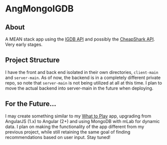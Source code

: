 # AngMongoIGDB


## About

A MEAN stack app using the [IGDB API](https://www.igdb.com/api) and possibly the [CheapShark API](http://www.cheapshark.com/api/). Very early stages.

## Project Structure

I have the front and back end isolated in their own directories, `client-main` and `server-main`. As of now, the backend is in a completely different private repo, so note that `server-main` is not being utilized at all at this time. I plan to move the actual backend into server-main in the future when deploying.

## For the Future...

I may create something similar to my [What to Play](https://github.com/gfed53/ang-game-selector) app, upgrading from AngularJS (1.x) to Angular (2+) and using MongoDB with mLab for dynamic data. I plan on making the functionality of the app different from my previous project, while still retaining the same goal of finding recommendations based on user input. Stay tuned!

